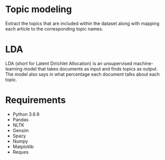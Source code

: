 # Topic modeling
Extract the topics that are included within the dataset along with mapping each article to the corresponding topic names.
# LDA
LDA (short for Latent Dirichlet Allocation) is an unsupervised machine-learning model that takes documents as input and finds topics as output. The model also says in what percentage each document talks about each topic.

# Requirements
- Python 3.6.9
- Pandas
- NLTK
- Gensim
- Spacy
- Numpy
- Matplotlib
- Reques

